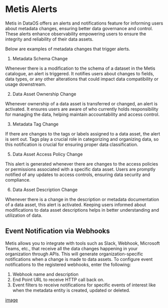 # Metis Alerts

Metis in DataOS offers an alerts and notifications feature for informing users about metadata changes, ensuring better data governance and control. These alerts enhance observability empowering users to ensure the integrity and reliability of their data assets. 
 
Below are examples of metadata changes that trigger alerts.
1. Metadata Schema Change

Whenever there is a modification to the schema of a dataset in the Metis catalogue, an alert is triggered. It notifies users about changes to fields, data types, or any other alterations that could impact data compatibility or usage downstream.

2. Data Asset Ownership Change

Whenever ownership of a data asset is transferred or changed, an alert is activated. It ensures users are aware of who currently holds responsibility for managing the data, helping maintain accountability and access control.

3. Metadata Tag Change

If there are changes to the tags or labels assigned to a data asset, the alert is sent out. Tags play a crucial role in categorizing and organizing data, so this notification is crucial for ensuring proper data classification.

5. Data Asset Access Policy Change

This alert is generated whenever there are changes to the access policies or permissions associated with a specific data asset. Users are promptly notified of any updates to access controls, ensuring data security and compliance.

6. Data Asset Description Change

Whenever there is a change in the description or metadata documentation of a data asset, this alert is activated. Keeping users informed about modifications to data asset descriptions helps in better understanding and utilization of data.



## Event Notification via Webhooks
Metis allows you to integrate with tools such as Slack, Webhook, Microsoft Teams, etc., that receive all the data changes happening in your organization through APIs. This will generate organization-specific notifications when a change is made to data assets.
To configure event notifications to the registered webhooks, enter the following:
1. Webhook name and description
2. End Point URL to receive HTTP call back on.
3. Event filters to receive notifications for specific events of interest like when the metadata entity is created, updated or deleted.

[image](dataos_alerts/webhook.png)